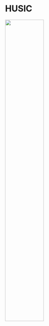 <h1>HUSIC</h1>
<div style={{display : "flex"}}>
  <img width="50%" src="[https://user-images.githubusercontent.com/87626378/210184147-46ad1979-b60b-4425-b994-18d32c4c78b6.PNG](https://user-images.githubusercontent.com/87626378/210184107-5005c44e-feca-4396-b304-94f2ac13a875.PNG)"/>
</div>

